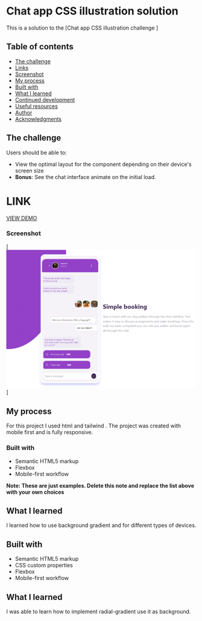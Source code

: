 # Chat app CSS illustration solution

This is a solution to the [Chat app CSS illustration challenge ]

## Table of contents

- [The challenge](#the-challenge)
- [Links](#links)
- [Screenshot](#screenshot)
- [My process](#my-process)
- [Built with](#built-with)
- [What I learned](#what-i-learned)
- [Continued development](#continued-development)
- [Useful resources](#useful-resources)
- [Author](#author)
- [Acknowledgments](#acknowledgments)

## The challenge

Users should be able to:

- View the optimal layout for the component depending on their device's screen size
- **Bonus**: See the chat interface animate on the initial load.
  
# LINK
[VIEW DEMO](https://miron-silviu.github.io/chat-app-ilustrator/)

### Screenshot

[![alt text](image-2.png)]

## My process

For this project I used html and tailwind . The project was created with mobile first and is fully responsive.

### Built with

- Semantic HTML5 markup
- Flexbox
- Mobile-first workflow

**Note: These are just examples. Delete this note and replace the list above with your own choices**

## What I learned

I learned how to use background gradient and for different types of devices.

## Built with

- Semantic HTML5 markup
- CSS custom properties
- Flexbox
- Mobile-first workflow

## What I learned

I was able to learn how to implement radial-gradient use it as background.
